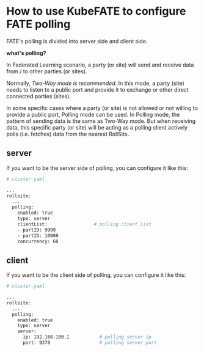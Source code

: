 # How to use KubeFATE to configure FATE polling

FATE's polling is divided into server side and client side.

**what's polling?**

In Federated Learning scenario, a party (or site) will send and receive data from / to other parties (or sites).

Normally, *Two-Way mode is recommended*. In this mode, a party (site) needs to listen to a public port and provide it to exchange or other direct connected parties (sites).

In some specific cases where a party (or site) is not allowed or not willing to provide a public port, Polling mode can be used. In Polling mode, the pattern of sending data is the same as Two-Way mode. But when receiving data, this specific party (or site) will be acting as a polling client actively polls (i.e. fetches) data from the nearest RollSite.

## server

If you want to be the server side of polling, you can configure it like this:

```bash
# cluster.yaml

...
rollsite: 
  ...
  polling:
    enabled: true
    type: server
    clientList:                 # polling client list
    - partID: 9999    
    - partID: 10000
    concurrency: 60
```



## client

If you want to be the client side of polling, you can configure it like this:

```bash
# cluster.yaml

...
rollsite: 
  ...
  polling:
    enabled: true
    type: server
    server:
      ip: 192.168.100.1           # polling server ip
      port: 9370                  # polling server port
```